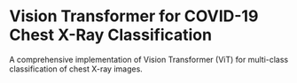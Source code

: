# Vision Transformer for COVID-19 Chest X-Ray Classification

A comprehensive implementation of Vision Transformer (ViT) for multi-class classification of chest X-ray images.
